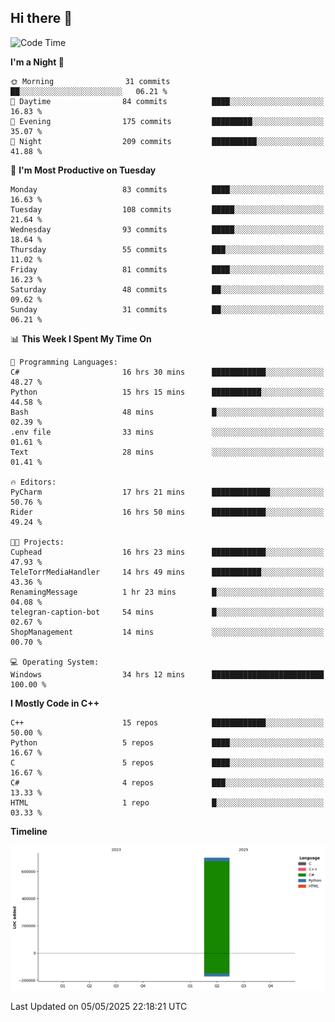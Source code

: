 ## Hi there 👋

<!--
**wxrstvrsn/wxrstvrsn** is a ✨ _special_ ✨ repository because its `README.md` (this file) appears on your GitHub profile.

Here are some ideas to get you started:

- 🔭 I’m currently working on ...
- 🌱 I’m currently learning ...
- 👯 I’m looking to collaborate on ...
- 🤔 I’m looking for help with ...
- 💬 Ask me about ...
- 📫 How to reach me: ...
- 😄 Pronouns: ...
- ⚡ Fun fact: ...
-->
<!--START_SECTION:waka-->
![Code Time](http://img.shields.io/badge/Code%20Time-97%20hrs%2051%20mins-blue)

**I'm a Night 🦉** 

```text
🌞 Morning                31 commits          ██░░░░░░░░░░░░░░░░░░░░░░░   06.21 % 
🌆 Daytime                84 commits          ████░░░░░░░░░░░░░░░░░░░░░   16.83 % 
🌃 Evening                175 commits         █████████░░░░░░░░░░░░░░░░   35.07 % 
🌙 Night                  209 commits         ██████████░░░░░░░░░░░░░░░   41.88 % 
```
📅 **I'm Most Productive on Tuesday** 

```text
Monday                   83 commits          ████░░░░░░░░░░░░░░░░░░░░░   16.63 % 
Tuesday                  108 commits         █████░░░░░░░░░░░░░░░░░░░░   21.64 % 
Wednesday                93 commits          █████░░░░░░░░░░░░░░░░░░░░   18.64 % 
Thursday                 55 commits          ███░░░░░░░░░░░░░░░░░░░░░░   11.02 % 
Friday                   81 commits          ████░░░░░░░░░░░░░░░░░░░░░   16.23 % 
Saturday                 48 commits          ██░░░░░░░░░░░░░░░░░░░░░░░   09.62 % 
Sunday                   31 commits          ██░░░░░░░░░░░░░░░░░░░░░░░   06.21 % 
```


📊 **This Week I Spent My Time On** 

```text
💬 Programming Languages: 
C#                       16 hrs 30 mins      ████████████░░░░░░░░░░░░░   48.27 % 
Python                   15 hrs 15 mins      ███████████░░░░░░░░░░░░░░   44.58 % 
Bash                     48 mins             █░░░░░░░░░░░░░░░░░░░░░░░░   02.39 % 
.env file                33 mins             ░░░░░░░░░░░░░░░░░░░░░░░░░   01.61 % 
Text                     28 mins             ░░░░░░░░░░░░░░░░░░░░░░░░░   01.41 % 

🔥 Editors: 
PyCharm                  17 hrs 21 mins      █████████████░░░░░░░░░░░░   50.76 % 
Rider                    16 hrs 50 mins      ████████████░░░░░░░░░░░░░   49.24 % 

🐱‍💻 Projects: 
Cuphead                  16 hrs 23 mins      ████████████░░░░░░░░░░░░░   47.93 % 
TeleTorrMediaHandler     14 hrs 49 mins      ███████████░░░░░░░░░░░░░░   43.36 % 
RenamingMessage          1 hr 23 mins        █░░░░░░░░░░░░░░░░░░░░░░░░   04.08 % 
telegran-caption-bot     54 mins             █░░░░░░░░░░░░░░░░░░░░░░░░   02.67 % 
ShopManagement           14 mins             ░░░░░░░░░░░░░░░░░░░░░░░░░   00.70 % 

💻 Operating System: 
Windows                  34 hrs 12 mins      █████████████████████████   100.00 % 
```

**I Mostly Code in C++** 

```text
C++                      15 repos            ████████████░░░░░░░░░░░░░   50.00 % 
Python                   5 repos             ████░░░░░░░░░░░░░░░░░░░░░   16.67 % 
C                        5 repos             ████░░░░░░░░░░░░░░░░░░░░░   16.67 % 
C#                       4 repos             ███░░░░░░░░░░░░░░░░░░░░░░   13.33 % 
HTML                     1 repo              █░░░░░░░░░░░░░░░░░░░░░░░░   03.33 % 
```



**Timeline**

![Lines of Code chart](https://raw.githubusercontent.com/wxrstvrsn/wxrstvrsn/main/assets/bar_graph.png)


 Last Updated on 05/05/2025 22:18:21 UTC
<!--END_SECTION:waka-->
